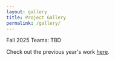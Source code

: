 ```yaml
---
layout: gallery
title: Project Gallery
permalink: /gallery/
---
```


Fall 2025 Teams: TBD

Check out the previous year's work [here](https://cstl-kaist.github.io/cs473-2024-fall/gallery/).

